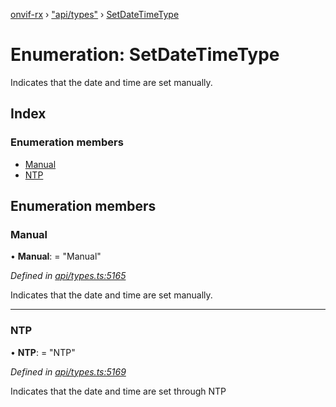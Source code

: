 [onvif-rx](../README.md) › ["api/types"](../modules/_api_types_.md) › [SetDateTimeType](_api_types_.setdatetimetype.md)

# Enumeration: SetDateTimeType

Indicates that the date and time are set manually.

## Index

### Enumeration members

* [Manual](_api_types_.setdatetimetype.md#manual)
* [NTP](_api_types_.setdatetimetype.md#ntp)

## Enumeration members

###  Manual

• **Manual**: = "Manual"

*Defined in [api/types.ts:5165](https://github.com/patrickmichalina/onvif-rx/blob/3e9b152/src/api/types.ts#L5165)*

Indicates that the date and time are set manually.

___

###  NTP

• **NTP**: = "NTP"

*Defined in [api/types.ts:5169](https://github.com/patrickmichalina/onvif-rx/blob/3e9b152/src/api/types.ts#L5169)*

Indicates that the date and time are set through NTP
